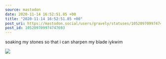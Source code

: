 ```yaml
---
source: mastodon
date: 2020-11-14 16:52:51.85 +00
title: "2020-11-14 16:52:51.85 +00"
post_uri: https://mastodon.social/users/gravely/statuses/105209709974747693
post_id: 105209709974747693
---
```

soaking my stones so that i can sharpen my blade iykwim


![](/images/105209709940235552.jpg)

